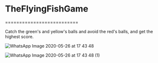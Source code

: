 # TheFlyingFishGame
==========================

Catch the green's and yellow's balls and avoid the red's balls, and get the highest score.

![WhatsApp Image 2020-05-26 at 17 43 48](https://user-images.githubusercontent.com/57751387/82914738-8d13d300-9f78-11ea-9f00-6b7d6ebdfa09.jpeg)


![WhatsApp Image 2020-05-26 at 17 43 48 (1)](https://user-images.githubusercontent.com/57751387/82915007-dd8b3080-9f78-11ea-97a5-f491869309a7.jpeg)
